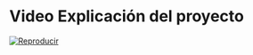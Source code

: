 # Video Explicación del proyecto

[![Reproducir](https://i.imgur.com/vKb2F1B.png)](https://drive.google.com/file/d/1bX0Sfa80jR5H9wQVwAk1NSU-qtmkxPAV/view?usp=sharing)
